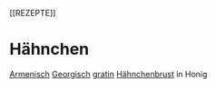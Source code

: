 [[REZEPTE]]
# Hähnchen

[Armenisch](Armenisch)
[Georgisch](Georgisch)
[gratin](gratin)
[Hähnchenbrust](hähnchen-honig) in Honig



